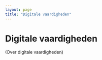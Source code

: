 ```yaml
---
layout: page
title: "Digitale vaardigheden"
---
```


# Digitale vaardigheden

(Over digitale vaardigheden)
